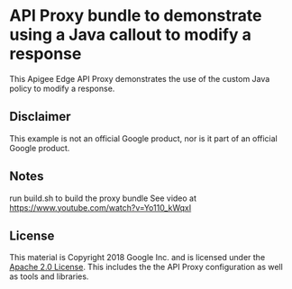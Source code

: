 # API Proxy bundle to demonstrate using a Java callout to modify a response

This Apigee Edge API Proxy demonstrates the use of the custom Java policy to modify a response.


## Disclaimer

This example is not an official Google product, nor is it part of an official Google product.

## Notes

run build.sh to build the proxy bundle
See video at https://www.youtube.com/watch?v=Yo110_kWqxI


## License

This material is Copyright 2018 Google Inc. and is licensed under the [Apache 2.0
License](LICENSE). This includes the the API Proxy configuration as well as tools and libraries.